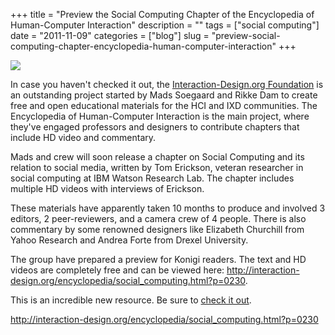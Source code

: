 +++
title = "Preview the Social Computing Chapter of the Encyclopedia of Human-Computer Interaction"
description = ""
tags = ["social computing"]
date = "2011-11-09"
categories = ["blog"]
slug = "preview-social-computing-chapter-encyclopedia-human-computer-interaction"
+++



  <div class="screenshot"><img src="//media.konigi.com/notebook/idorg-tomerickson.jpg" /></div>
<p>In case you haven't checked it out, the <a href="http://interaction-design.org/">Interaction-Design.org Foundation</a> is an outstanding project started by Mads Soegaard and Rikke Dam to create free and open educational materials for the HCI and IXD communities. The Encyclopedia of Human-Computer Interaction is the main project, where they've engaged professors and designers to contribute chapters that include HD video and commentary.</p>
<p>Mads and crew will soon release a chapter on Social Computing and its relation to social media, written by Tom Erickson, veteran researcher in social computing at IBM Watson Research Lab. The chapter includes multiple HD videos with interviews of Erickson. </p>
<p>These materials have apparently taken 10 months to produce and involved 3 editors, 2 peer-reviewers, and a camera crew of 4 people. There is also commentary by some renowned designers like Elizabeth Churchill from Yahoo Research and Andrea Forte from Drexel University.</p>
<p>The group have prepared a preview for Konigi readers. The text and HD videos are completely free and can be viewed here: <a href="http://interaction-design.org/encyclopedia/social_computing.html?p=0230">http://interaction-design.org/encyclopedia/social_computing.html?p=0230</a>. </p>
<p>This is an incredible new resource. Be sure to <a href="http://interaction-design.org/encyclopedia/social_computing.html?p=0230<br%20/>">check it out</a>. </p>
    
  <a href="http://interaction-design.org/encyclopedia/social_computing.html?p=0230">http://interaction-design.org/encyclopedia/social_computing.html?p=0230</a>
